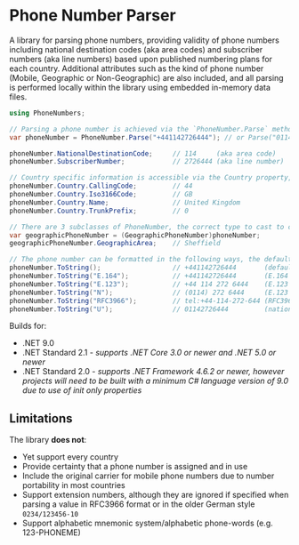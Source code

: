 # Phone Number Parser

A library for parsing phone numbers, providing validity of phone numbers including national destination codes (aka area codes) and subscriber numbers (aka line numbers) based upon published numbering plans for each country. Additional attributes such as the kind of phone number (Mobile, Geographic or Non-Geographic) are also included, and all parsing is performed locally within the library using embedded in-memory data files.

```csharp
using PhoneNumbers;

// Parsing a phone number is achieved via the `PhoneNumber.Parse` method (or alternatively via `PhoneNumber.TryParse`). Any formatting (e.g. spaces or hyphens) in the input string is ignored.
var phoneNumber = PhoneNumber.Parse("+441142726444"); // or Parse("01142726444", CountryInfo.UnitedKingdom) or Parse("01142726444", "GB")

phoneNumber.NationalDestinationCode;     // 114     (aka area code)
phoneNumber.SubscriberNumber;            // 2726444 (aka line number)

// Country specific information is accessible via the Country property, for example:
phoneNumber.Country.CallingCode;         // 44
phoneNumber.Country.Iso3166Code;         // GB
phoneNumber.Country.Name;                // United Kingdom
phoneNumber.Country.TrunkPrefix;         // 0

// There are 3 subclasses of PhoneNumber, the correct type to cast to can be determined by inspecting the phoneNumber.Kind property. Cast as appropriate to access additional properties.
var geographicPhoneNumber = (GeographicPhoneNumber)phoneNumber;
geographicPhoneNumber.GeographicArea;    // Sheffield

// The phone number can be formatted in the following ways, the default format output can be round tripped via `PhoneNumber.Parse()` to easily support persistence and serialization use cases.
phoneNumber.ToString();                  // +441142726444       (defaults to E.164 format)
phoneNumber.ToString("E.164");           // +441142726444       (E.164 format)
phoneNumber.ToString("E.123");           // +44 114 272 6444    (E.123 international format)
phoneNumber.ToString("N");               // (0114) 272 6444     (E.123 national notation format)
phoneNumber.ToString("RFC3966");         // tel:+44-114-272-644 (RFC3966 format)
phoneNumber.ToString("U");               // 01142726444         (national notation without formatting)
```

Builds for:

- .NET 9.0
- .NET Standard 2.1 - _supports .NET Core 3.0 or newer and .NET 5.0 or newer_
- .NET Standard 2.0 - _supports .NET Framework 4.6.2 or newer, however projects will need to be built with a minimum C# language version of 9.0 due to use of init only properties_

## Limitations

The library **does not**:

- Yet support every country
- Provide certainty that a phone number is assigned and in use
- Include the original carrier for mobile phone numbers due to number portability in most countries
- Support extension numbers, although they are ignored if specified when parsing a value in RFC3966 format or in the older German style `0234/123456-10`
- Support alphabetic mnemonic system/alphabetic phone-words (e.g. 123-PHONEME)

